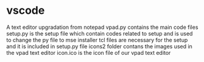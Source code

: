 # vscode
A text editor upgradation from notepad
vpad.py contains the main code files
setup.py is the setup file which contain codes related to setup and is used to change the py file to mse installer
tcl files are necessary for the setup and it is included in setup.py file
icons2 folder contans the images used in the vpad text editor
icon.ico is the icon file of our vpad text editor
